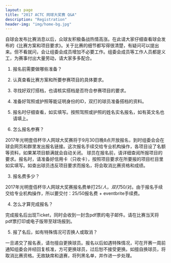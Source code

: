 ```yaml
---
layout: page
title: "2017 ACTC 网球大奖赛 Q&A"
description: "Registration"
header-img: "img/home-bg.jpg"
---
```


自球会发布比赛消息以后，众球友积极备战热情高涨。在此请大家仔细查看球会发布的《比赛方案和项目要求》。关于比赛的细节都写得很清楚，有疑问可以提出来。但不看就问，会让组委会成员增加不必要工作。组委会成员等工作人员都是义工，为赛事付出大量劳动，请大家多多配合。

1. 报名前需要做哪些准备？

  1. 认真查看比赛方案和所要参赛项目的具体要求。
  2. 寻找好双打搭档，也请核实搭档是否符合参赛项目的要求。
  3. 准备好驾照或护照等能证明身份的ID，双打的球员准备搭档的资料。
  4. 报名时仔细查看，如实填写。按照驾照或护照的姓名实名报名，如有英文名也请填上。

2. 怎么报名参赛？

  2017年光明壹佰杯华人网球大奖赛将于9月30日晚8点开放报名，到时组委会会在球会网页和群里发出报名链接。这次报名手续交给专业机构操作，各项目设了名额等资料，如果某项目额满就会自动关闭。
球员在报名前，请详细查阅所报项目的要求。报名时，请准备好信用卡（只收卡），按照项目要求在所要报的项目栏目里如实填写。如查出球员违反项目要求而报名，将会取消比赛资格和成绩。

3. 报名费多少？

  2017年光明壹佰杯华人网球大奖赛报名费单打$25/人，双打$50/对。由于报名手续交给专业机构操作，所以要交付：25/50报名费 + eventbrite手续费。

4. 怎么才算完成报名？

  完成报名后出现Ticket，同时会收到一封含pdf票的电子邮件。请在比赛当天将pdf票打印或电子版带至球场报到。

5. 报了名后，如有特殊情况可否换人或取消？

  一旦递交了报名表，请勿擅自更换球员。报名以后如遇特殊情况，可在开赛一周前通知组委会并经回复核准，方可更换球员，过后恕不接受更换。如擅自换球员，将取消比赛资格。无故缺席和退赛，将列黑名单，并作进一步处理。

